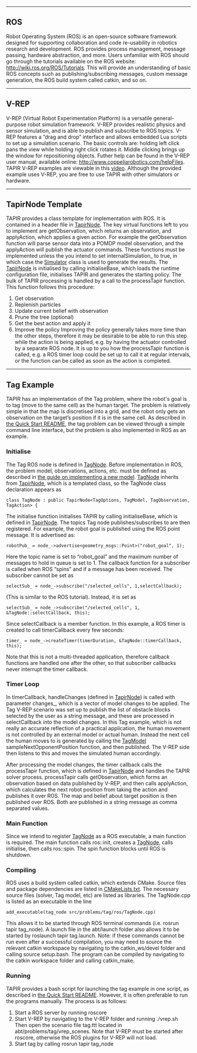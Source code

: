 --------------------------------------------------------------------------
ROS
--------------------------------------------------------------------------

Robot Operating System (ROS) is an open-source software framework designed for supporting collaboration and code re-usability in robotics research and development. ROS provides process management, message passing, hardware abstraction, and more. Users unfamiliar with ROS should go through the tutorials available on the ROS website: http://wiki.ros.org/ROS/Tutorials. This will provide an understanding of basic ROS concepts such as publishing/subscribing messages, custom message generation, the ROS build system called catkin, and so on.


--------------------------------------------------------------------------
V-REP
--------------------------------------------------------------------------

V-REP (Virtual Robot Experimentation Platform) is a versatile general-purpose robot simulation framework. V-REP provides realistic physics and sensor simulation, and is able to publish and subscribe to ROS topics. V-REP features a ”drag and drop” interface and allows embedded Lua scripts to set up a simulation scenario. The basic controls are: holding left click pans the view while holding right click rotates it. Middle clicking brings up the window for repositioning objects. Futher help can be found in the V-REP user manual, available online: http://www.coppeliarobotics.com/helpFiles. TAPIR V-REP examples are viewable in this [video](https://www.youtube.com/watch?v=5fdEgwSxGMg). Although the provided example uses V-REP, you are free to use TAPIR with other simulators or hardware.


--------------------------------------------------------------------------
TapirNode Template
--------------------------------------------------------------------------

TAPIR provides a class template for implementation with ROS. It is contained in a header file in [TapirNode]. The key virtual functions left to you to implement are getObservation, which returns an observation, and applyAction, which applies a given action. For example the getObservation function will parse sensor data into a POMDP model observation, and the applyAction will publish the actuator commands. These functions must be implemented unless the you intend to set internalSimulation_ to true, in which case the [Simulator] class is used to generate the results. The [TapirNode] is initialised by calling initialiseBase, which loads the runtime configuration file, initialises TAPIR and generates the starting policy. The bulk of TAPIR processing is handled by a call to the processTapir function. This function follows this procedure:
1. Get observation
2. Replenish particles
3. Update current belief with observation
4. Prune the tree (optional)
5. Get the best action and apply it
6. Improve the policy
Improving the policy generally takes more time than the other steps, therefore it may be desirable to be able to run this step while the action is being applied, e.g. by having the actuator controlled by a separate ROS node. It is up to you how the processTapir function is called, e.g. a ROS timer loop could be set up to call it at regular  intervals, or the function can be called as soon as the action is completed. 


--------------------------------------------------------------------------
Tag Example
--------------------------------------------------------------------------

TAPIR has an implementation of the Tag problem, where the robot's goal is to tag (move to the same cell) as the human target. The problem is relatively simple in that the map is discretised into a grid, and the robot only gets an observation on the target’s position if it is in the same cell. As described in [the Quick Start README][../README.md], the tag problem can be viewed through a simple command line interface, but the problem is also implemented in ROS as an example.

### Initialise

The Tag ROS node is defined in [TagNode]. Before implementation in ROS, the problem model, observations, actions, etc. must be defined as described in [the guide on implementing a new model][../docs/README-MakeNewModel.md]. [TagNode] inherits from [TapirNode], which is a templated class, so the TagNode class declaration appears as 

    class TagNode : public TapirNode<TagOptions, TagModel, TagObservation, TagAction> {

The initialise function initialises TAPIR by calling initialiseBase, which is defined in [TapirNode]. The topics Tag node publishes/subscribes to are then registered. For example, the robot goal is published using the ROS point message. It is advertised as:

    robotPub_ = node_->advertise<geometry_msgs::Point>("robot_goal", 1);

Here the topic name is set to “robot_goal” and the maximum number of messages to hold in queue is set to 1. The callback function for a subscriber is called when  ROS “spins” and if a message has been received. The subscriber cannot be set as 

    selectSub_ = node_->subscribe("/selected_cells", 1,selectCallback);

(This is similar to the ROS tutorial). Instead, it is set as 

    selectSub_ = node_->subscribe("/selected_cells", 1,	&TagNode::selectCallback, this);

Since selectCallback is a member function. In this example, a ROS timer is created to call timerCallback every few seconds:

    timer_ = node_->createTimer(timerDuration, &TagNode::timerCallback, this);

Note that this is not a multi-threaded application, therefore callback functions are handled one after the other, so that subscriber callbacks never interrupt the timer callback.

### Timer Loop

In timerCallback, handleChanges (defined in [TapirNode]) is called with parameter changes_, which is a vector of model changes to be applied. The Tag V-REP scenario was set up to publish the list of obstacle blocks selected by the user as a string message, and these are processed in selectCallback into the model changes. In this Tag example, which is not really an accurate reflection of a practical application, the human movement is not controlled by an external model or actual human. Instead the next cell the human moves to is generated by calling the [TagModel] sampleNextOpponentPosition function, and then published. The V-REP side then listens to this and moves the simulated human accordingly.

After processing the model changes, the timer callback calls the processTapir function, which is defined in [TapirNode] and handles the TAPIR solver process. processTapir calls getObservation, which  forms an observation based on data published by V-REP, and then calls applyAction, which calculates the next robot position from taking the action and publishes it over ROS. The map and belief about target position is then published over ROS. Both are published in a string message as comma separated values.

### Main Function

Since we intend to register [TagNode] as a ROS executable, a main function is required. The main function calls ros::init, creates a [TagNode], calls initialise, then calls ros::spin. The spin function blocks until ROS is shutdown. 

### Compiling

ROS uses a build system called catkin, which extends CMake. Source files and package dependencies are listed in [CMakeLists.txt]. The necessary source files (solver, Tag model, etc) are listed as libraries. The TagNode.cpp is listed as an executable in the line

    add_executable(tag_node src/problems/tag/ros/TagNode.cpp)

This allows it to be started through ROS terminal commands (i.e. rosrun tapir tag\_node). A launch file in the abt/launch folder also allows it to be started by roslaunch tapir tag.launch. Note: if these commands cannot be run even after a successful compilation, you may need to source the relevant catkin workspace by navigating to the catkin\_ws/devel folder and calling source setup.bash. The program can be compiled by navigating to the catkin workspace folder and calling catkin_make.

### Running

TAPIR provides a bash script for launching the tag example in one script, as described in [the Quick Start README][../README.md]. However, it is often preferable to run the programs manually. The process is as follows:
1. Start a ROS server by running roscore
2. Start V-REP by navigating to the V-REP folder and running ./vrep.sh Then open the scenario file tag.ttt located in abt/problems/tag/vrep_scenes. Note that V-REP must be started after roscore, otherwise the ROS plugins for V-REP will not load. 
3. Start tag by calling rosrun tapir tag_node	



[TapirNode]: ../src/problems/shared/ros/TapirNode.hpp
[Simulator]: ../src/solver/Simulator.hpp
[TagNode]: ../src/problems/tag/ros/TagNode.hpp
[TagModel]: ../src/problems/tag/TagModel.cpp
[CMakeLists.txt]: ../CMakeLists.txt
[../README.md]: ../README.md
[../docs/README-MakeNewModel.md]: ../docs/README-MakeNewModel.md
